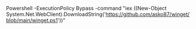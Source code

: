 Powershell -ExecutionPolicy Bypass -command "iex ((New-Object System.Net.WebClient).DownloadString('https://github.com/asko87/winget/blob/main/winget.ps1'))"
